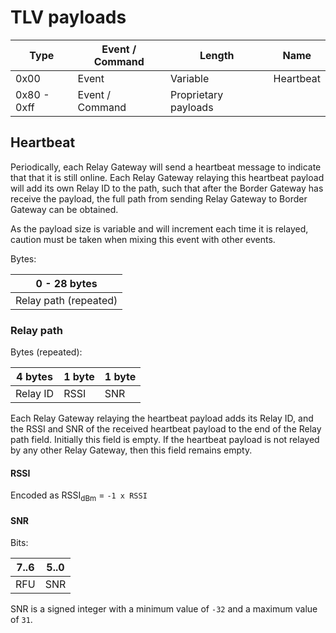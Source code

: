 # TLV payloads

<!-- toc -->

| Type        | Event / Command | Length   | Name            |
| ----------- | --------------- | -------- | --------------- |
| 0x00        | Event           | Variable | Heartbeat       |
| 0x80 - 0xff | Event / Command | Proprietary payloads       |

## Heartbeat

Periodically, each Relay Gateway will send a heartbeat message to indicate that
that it is still online. Each Relay Gateway relaying this heartbeat payload will
add its own Relay ID to the path, such that after the Border Gateway has
receive the payload, the full path from sending Relay Gateway to Border Gateway
can be obtained.

As the payload size is variable and will increment each time it is relayed, caution
must be taken when mixing this event with other events.

Bytes:

| 0 - 28 bytes          |
| --------------------- |
| Relay path (repeated) |

### Relay path

Bytes (repeated):

| 4 bytes  | 1 byte | 1 byte |
| -------- | ------ | ------ |
| Relay ID | RSSI   | SNR    |

Each Relay Gateway relaying the heartbeat payload adds its Relay ID, and the
RSSI and SNR of the received heartbeat payload to the end of the Relay path field.
Initially this field is empty. If the heartbeat payload is not relayed by any
other Relay Gateway, then this field remains empty.

#### RSSI

Encoded as RSSI<sub>dBm</sub> = `-1 x RSSI`

#### SNR

Bits:

| 7..6 | 5..0 |
| ---- | ---- |
| RFU  | SNR  |

SNR is a signed integer with a minimum value of `-32` and a maximum value of
`31`.
